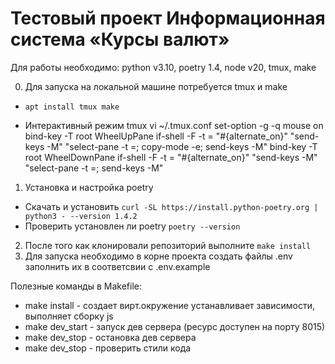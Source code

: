 # Тестовый проект Информационная система «Курсы валют»

Для работы необходимо: python v3.10, poetry 1.4, node v20, tmux, make

0. Для запуска на локальной машине потребуется tmux и make
* `apt install tmux make`

* Интерактивный режим tmux
vi ~/.tmux.conf
set-option -g -q mouse on
bind-key -T root WheelUpPane if-shell -F -t = "#{alternate_on}" "send-keys -M" "select-pane -t =; copy-mode -e; send-keys -M"
bind-key -T root WheelDownPane if-shell -F -t = "#{alternate_on}" "send-keys -M" "select-pane -t =; send-keys -M"

1. Установка и настройка poetry
* Скачать и установить `curl -SL https://install.python-poetry.org | python3 - --version 1.4.2`
* Проверить установлен ли poetry `poetry --version`


2. После того как клонировали репозиторий выполните `make install`
3. Для запуска необходимо в корне проекта создать файлы .env
   заполнить их в соответсвии с .env.example


Полезные команды в Makefile:
* make install - создает вирт.окружение устанавливает зависимости, выполняет сборку js
* make dev_start - запуск дев сервера (ресурс доступен на порту 8015)
* make dev_stop - остановка дев сервера
* make dev_stop - проверить стили кода


